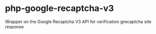# php-google-recaptcha-v3
Wrapper on the Google Recaptcha V3 API for verification grecaptcha site response
